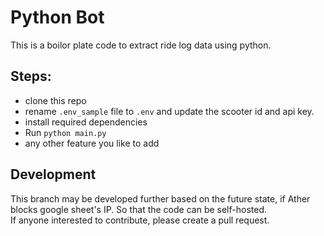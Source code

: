 # Python Bot
This is a boilor plate code to extract ride log data using python.

## Steps: 
* clone this repo
* rename `.env_sample` file to `.env` and update the scooter id and api key.
* install required dependencies
* Run `python main.py`
* any other feature you like to add

## Development
This branch may be developed further based on the future state, if Ather blocks google sheet's IP. So that the code can be self-hosted.  
If anyone interested to contribute, please create a pull request.

